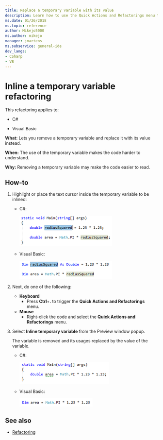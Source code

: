 ```yaml
---
title: Replace a temporary variable with its value
description: Learn how to use the Quick Actions and Refactorings menu to remove a temporary variable and replace it with its value instead.
ms.date: 01/26/2018
ms.topic: reference
author: Mikejo5000
ms.author: mikejo
manager: jmartens
ms.subservice: general-ide
dev_langs:
- CSharp
- VB
---
```

# Inline a temporary variable refactoring

This refactoring applies to:

- C#

- Visual Basic

**What:** Lets you remove a temporary variable and replace it with its value instead.

**When:** The use of the temporary variable makes the code harder to understand.

**Why:** Removing a temporary variable may make the code easier to read.

## How-to

1. Highlight or place the text cursor inside the temporary variable to be inlined:

   - C#:

       ![Highlighted code - C#](media/inline-highlight-cs.png)

   - Visual Basic:

       ![Highlighted code- Visual Basic](media/inline-highlight-vb.png)

2. Next, do one of the following:

   - **Keyboard**
      - Press **Ctrl**+**.** to trigger the **Quick Actions and Refactorings** menu.
   - **Mouse**
      - Right-click the code and select the **Quick Actions and Refactorings** menu.

3. Select **Inline temporary variable** from the Preview window popup.

   The variable is removed and its usages replaced by the value of the variable.

   - C#:

      ![Inline result - C#](media/inline-result-cs.png)

   - Visual Basic:

      ![Inline result - Visual Basic](media/inline-result-vb.png)

## See also

- [Refactoring](../refactoring-in-visual-studio.md)
